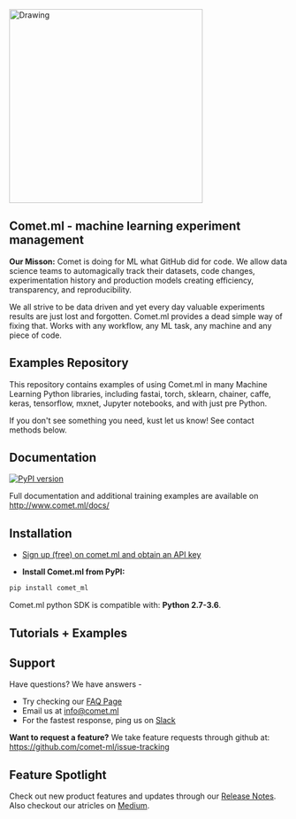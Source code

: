 <img src="https://comet.ml/images/logo_comet_light.png" width="350" alt="Drawing" style="width: 350px;"/>

## Comet.ml - machine learning experiment management
**Our Misson:** Comet is doing for ML what GitHub did for code. We allow data science teams to automagically track their datasets, code changes, experimentation history and production models creating efficiency, transparency, and reproducibility. 

We all strive to be data driven and yet every day valuable experiments results are just lost and forgotten. Comet.ml provides a dead simple way of fixing that. Works with any workflow, any ML task, any machine and any piece of code.

## Examples Repository

This repository contains examples of using Comet.ml in many Machine Learning Python libraries, including fastai, torch, sklearn, chainer, caffe, keras, tensorflow, mxnet, Jupyter notebooks, and with just pre Python.

If you don't see something you need, kust let us know! See contact methods below.

## Documentation
[![PyPI version](https://badge.fury.io/py/comet-ml.svg)](https://badge.fury.io/py/comet-ml)

Full documentation and additional training examples are available on http://www.comet.ml/docs/

## Installation

- [Sign up (free) on comet.ml and obtain an API key](https://www.comet.ml)

- **Install Comet.ml from PyPI:**

```sh
pip install comet_ml
```
Comet.ml python SDK is compatible with: __Python 2.7-3.6__.

## Tutorials + Examples

## Support 
Have questions? We have answers - 
- Try checking our [FAQ Page](www.comet.ml/faq)
- Email us at <info@comet.ml>
- For the fastest response, ping us on [Slack](https://join.slack.com/t/cometml/shared_invite/enQtMzM0OTMwNTQ0Mjc5LTM4ZDViODkyYTlmMTVlNWY0NzFjNGQ5Y2Q1Y2EwMjQ5MzQ4YmI2YjhmZTY3YmYxYTYxYTNkYzM4NjgxZmJjMDI)

**Want to request a feature?** 
We take feature requests through github at: https://github.com/comet-ml/issue-tracking


## Feature Spotlight
Check out new product features and updates through our [Release Notes](https://www.notion.so/cometml/Comet-ml-Release-Notes-93d864bcac584360943a73ae9507bcaa). Also checkout our atricles on [Medium](https://medium.com/comet-ml).



